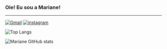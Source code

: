 ### Oie! Eu sou a Mariane!
___

[![Gmail](https://img.shields.io/badge/Gmail-D14836?style=for-the-badge&logo=gmail&logoColor=white)](mailto:maritoffolinascimento@gmail.com)
[![instagram](https://img.shields.io/badge/Instagram-E4405F?style=for-the-badge&logo=instagram&logoColor=white)](https://www.instagram.com/toffoli_mari)

![Top Langs](https://github-readme-stats.vercel.app/api/top-langs/?username=Marianetoffoli&layout=compact&show_icons=true&theme=radical)

![Mariane GitHub stats](https://github-readme-stats.vercel.app/api?username=Marianetoffoli&show_icons=true&theme=radical)
